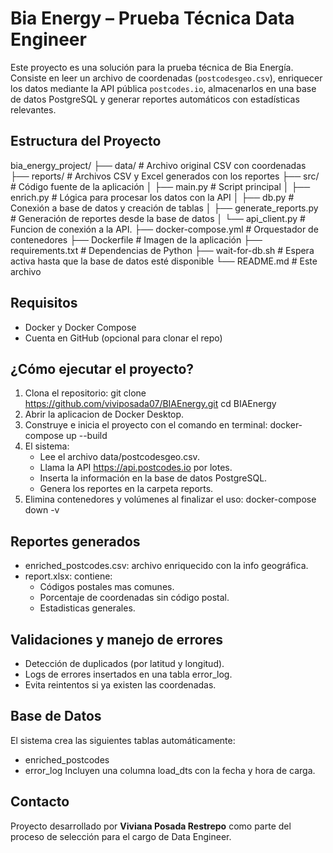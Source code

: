 # Bia Energy – Prueba Técnica Data Engineer
Este proyecto es una solución para la prueba técnica de Bia Energía. Consiste en leer un archivo de coordenadas (`postcodesgeo.csv`), enriquecer los datos mediante la API pública `postcodes.io`, almacenarlos en una base de datos PostgreSQL y generar reportes automáticos con estadísticas relevantes.

## Estructura del Proyecto
bia_energy_project/
├── data/                       # Archivo original CSV con coordenadas
├── reports/                    # Archivos CSV y Excel generados con los reportes
├── src/                        # Código fuente de la aplicación
│   ├── main.py                 # Script principal
│   ├── enrich.py               # Lógica para procesar los datos con la API
│   ├── db.py                   # Conexión a base de datos y creación de tablas
│   ├── generate_reports.py     # Generación de reportes desde la base de datos
│   └── api_client.py           # Funcion de conexión a la API.
├── docker-compose.yml          # Orquestador de contenedores
├── Dockerfile                  # Imagen de la aplicación
├── requirements.txt            # Dependencias de Python
├── wait-for-db.sh              # Espera activa hasta que la base de datos esté disponible
└── README.md                   # Este archivo

## Requisitos
- Docker y Docker Compose
- Cuenta en GitHub (opcional para clonar el repo)

## ¿Cómo ejecutar el proyecto?
1. Clona el repositorio:
git clone https://github.com/viviposada07/BIAEnergy.git
cd BIAEnergy
2. Abrir la aplicacion de Docker Desktop. 
3. Construye e inicia el proyecto con el comando en terminal: docker-compose up --build
4. El sistema:
   - Lee el archivo data/postcodesgeo.csv.
   - Llama la API https://api.postcodes.io por lotes.
   - Inserta la información en la base de datos PostgreSQL.
   - Genera los reportes en la carpeta reports.
5. Elimina contenedores y volúmenes al finalizar el uso: docker-compose down -v

## Reportes generados
- enriched_postcodes.csv: archivo enriquecido con la info geográfica.
- report.xlsx: contiene:
  - Códigos postales mas comunes.
  - Porcentaje de coordenadas sin código postal.
  - Estadisticas generales.

## Validaciones y manejo de errores
- Detección de duplicados (por latitud y longitud).
- Logs de errores insertados en una tabla error_log.
- Evita reintentos si ya existen las coordenadas.

## Base de Datos
El sistema crea las siguientes tablas automáticamente:
- enriched_postcodes
- error_log
Incluyen una columna load_dts con la fecha y hora de carga.

## Contacto
Proyecto desarrollado por **Viviana Posada Restrepo** como parte del proceso de selección para el cargo de Data Engineer.